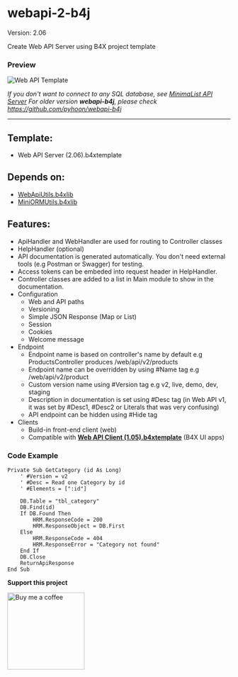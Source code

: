 # webapi-2-b4j

Version: 2.06

Create Web API Server using B4X project template

### Preview
![Web API Template](https://raw.githubusercontent.com/pyhoon/webapi-2-b4j/main/Preview/Web%20API%20Template.png)

*If you don't want to connect to any SQL database, see [MinimaList API Server](https://github.com/pyhoon/minimalist-api-b4j)*
*For older version **webapi-b4j**, please check https://github.com/pyhoon/webapi-b4j*

---

## Template:
- Web API Server (2.06).b4xtemplate

## Depends on:
- [WebApiUtils.b4xlib](https://www.b4x.com/android/forum/attachments/webapiutils-b4xlib.148485/)
- [MiniORMUtils.b4xlib](https://www.b4x.com/android/forum/attachments/miniormutils-b4xlib.148489/)

## Features:
- ApiHandler and WebHandler are used for routing to Controller classes
- HelpHandler (optional)
- API documentation is generated automatically. You don't need external tools (e.g Postman or Swagger) for testing.
- Access tokens can be embeded into request header in HelpHandler.
- Controller classes are added to a list in Main module to show in the documentation.
- Configuration
    - Web and API paths
    - Versioning
    - Simple JSON Response (Map or List)
    - Session
    - Cookies
    - Welcome message
- Endpoint
    - Endpoint name is based on controller's name by default e.g ProductsController produces /web/api/v2/products
    - Endpoint name can be overridden by using #Name tag e.g /web/api/v2/product
    - Custom version name using #Version tag e.g v2, live, demo, dev, staging
    - Description in documentation is set using #Desc tag (in Web API v1, it was set by #Desc1, #Desc2 or Literals that was very confusing)
    - API endpoint can be hidden using #Hide tag
- Clients
    - Build-in front-end client (web)
    - Compatible with [**Web API Client (1.05).b4xtemplate**](https://github.com/pyhoon/webapi-client-b4x) (B4X UI apps)

### Code Example
```basic
Private Sub GetCategory (id As Long)
    ' #Version = v2
    ' #Desc = Read one Category by id
    ' #Elements = [":id"]

    DB.Table = "tbl_category"
    DB.Find(id)
    If DB.Found Then
        HRM.ResponseCode = 200
        HRM.ResponseObject = DB.First
    Else
        HRM.ResponseCode = 404
        HRM.ResponseError = "Category not found"
    End If
    DB.Close
    ReturnApiResponse
End Sub
```

**Support this project**

<a href="https://paypal.me/aeric80/"><img src="https://cdn.buymeacoffee.com/buttons/default-orange.png" width="174" title="Buy me a coffee" /></a>

